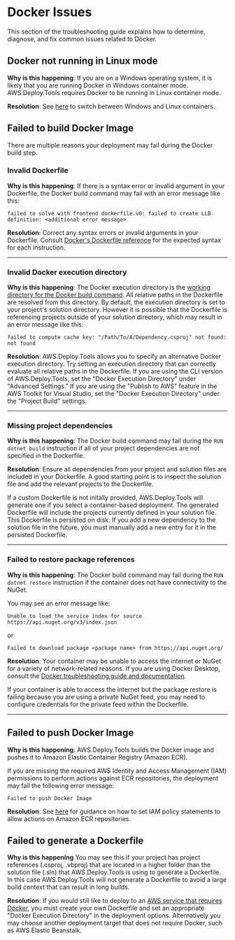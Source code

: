 # Docker  Issues
This section of the troubleshooting guide explains how to determine, diagnose, and fix common issues related to Docker.

## Docker not running in Linux mode

**Why is this happening**: If you are on a Windows operating system, it is likely that you are running Docker in Windows container mode. AWS.Deploy.Tools requires Docker to be running in Linux container mode.

**Resolution**: See [here](https://docs.docker.com/desktop/windows/#switch-between-windows-and-linux-containers) to switch between Windows and Linux containers.

## Failed to build Docker Image

There are multiple reasons your deployment may fail during the Docker build step.

### **Invalid Dockerfile**
**Why is this happening**: If there is a syntax error or invalid argument in your Dockerfile, the Docker build command may fail with an error message like this:

```
failed to solve with frontend dockerfile.v0: failed to create LLB definition: <additional error message>
```
**Resolution**:
Correct any syntax errors or invalid arguments in your Dockerfile. Consult [Docker's Dockerfile reference](https://docs.docker.com/engine/reference/builder/) for the expected syntax for each instruction.

---

### Invalid Docker execution directory
**Why is this happening**: The Docker execution directory is the [working directory for the Docker build command](https://docs.docker.com/engine/reference/commandline/build/#build-with-path). All relative paths in the Dockerfile are resolved from this directory. By default, the execution directory is set to your project's solution directory. However it is possible that the Dockerfile is referencing projects outside of your solution directory, which may result in an error message like this:

```
failed to compute cache key: "/Path/To/A/Dependency.csproj" not found: not found
```

**Resolution**:
AWS.Deploy.Tools allows you to specify an alternative Docker execution directory. Try setting an execution directory that can correctly evaluate all relative paths in the Dockerfile. If you are using the CLI version of AWS.Deploy.Tools, set the "Docker Execution Directory" under "Advanced Settings." If you are using the "Publish to AWS" feature in the AWS Toolkit for Visual Studio, set the "Docker Execution Directory" under the "Project Build" settings.

---

### Missing project dependencies
**Why is this happening**:
The Docker build command may fail during the `RUN dotnet build` instruction if all of your project dependencies are not specified in the Dockerfile.

**Resolution**:
Ensure all dependencies from your project and solution files are included in your Dockerfile. A good starting point is to inspect the solution file and add the relevant projects to the Dockerfile.

If a custom Dockerfile is not initally provided, AWS.Deploy.Tools will generate one if you select a container-based deployment. The generated Dockerfile will include the projects currently defined in your solution file. This Dockerfile is persisted on disk. If you add a new dependency to the solution file in the future, you must manually add a new entry for it in the persisted Dockerfile.

---

### Failed to restore package references

**Why is this happening**:
The Docker build command may fail during the `RUN dotnet restore` instruction if the container does not have connectivity to the NuGet.

You may see an error message like:

```
Unable to load the service index for source https://api.nuget.org/v3/index.json
```

or

```
Failed to download package <package name> from https://api.nuget.org/
```

**Resolution**:
Your container may be unable to access the internet or NuGet for a variety of network-related reasons. If you are using Docker Desktop, consult the [Docker troubleshooting guide and documentation](https://docs.docker.com/desktop/faqs/general/#where-can-i-find-information-about-diagnosing-and-troubleshooting-docker-desktop-issues).

If your container is able to access the internet but the package restore is failing because you are using a private NuGet feed, you may need to configure credentials for the private feed within the Dockerfile.

---

## Failed to push Docker Image
**Why is this happening**: AWS.Deploy.Tools builds the Docker image and pushes it to Amazon Elastic Container Registry (Amazon ECR).

If you are missing the required AWS Identity and Access Management (IAM) permissions to perform actions against ECR repositories, the deployment may fail the following error message:

```
Failed to push Docker Image
```
**Resolution**: See [here](https://docs.aws.amazon.com/AmazonECR/latest/userguide/repository-policy-examples.html) for guidance on how to set IAM policy statements to allow actions on Amazon ECR repositories.

## Failed to generate a Dockerfile

**Why is this happening** You may see this if your project has project references (.csproj, .vbproj) that are located in a higher folder than the solution file (.sln) that AWS.Deploy.Tools is using to generate a Dockerfile. In this case AWS.Deploy.Tools will not generate a Dockerfile to avoid a large build context that can result in long builds.

**Resolution**: If you would still like to deploy to an [AWS service that requires Docker](../docs/support.md), you must create your own Dockerfile and set an appropriate "Docker Execution Directory" in the deployment options. Alternatively you may choose another deployment target that does not require Docker, such as AWS Elastic Beanstalk.
